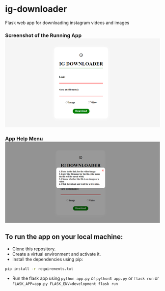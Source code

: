 # ig-downloader
Flask web app for downloading instagram videos and images

### Screenshot of the Running App ![Running web app instance](running-app.png "Running web app instance")

### App Help Menu ![Web app help menu](app-help-menu.png "Web app help menu")

## To run the app on your local machine:
- Clone this repository.
- Create a virtual environment and activate it.
- Install the dependencies using pip:
```bash
pip install -r requirements.txt
```
- Run the flask app using `python app.py` or `python3 app.py` or `flask run` or `FLASK_APP=app.py FLASK_ENV=development flask run`
